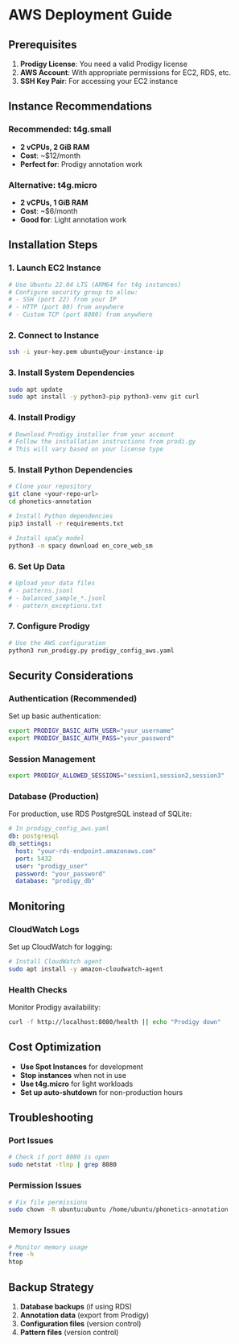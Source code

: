 # AWS Deployment Guide

## Prerequisites

1. **Prodigy License**: You need a valid Prodigy license
2. **AWS Account**: With appropriate permissions for EC2, RDS, etc.
3. **SSH Key Pair**: For accessing your EC2 instance

## Instance Recommendations

### **Recommended: t4g.small**
- **2 vCPUs, 2 GiB RAM**
- **Cost**: ~$12/month
- **Perfect for**: Prodigy annotation work

### **Alternative: t4g.micro**
- **2 vCPUs, 1 GiB RAM** 
- **Cost**: ~$6/month
- **Good for**: Light annotation work

## Installation Steps

### 1. Launch EC2 Instance
```bash
# Use Ubuntu 22.04 LTS (ARM64 for t4g instances)
# Configure security group to allow:
# - SSH (port 22) from your IP
# - HTTP (port 80) from anywhere
# - Custom TCP (port 8080) from anywhere
```

### 2. Connect to Instance
```bash
ssh -i your-key.pem ubuntu@your-instance-ip
```

### 3. Install System Dependencies
```bash
sudo apt update
sudo apt install -y python3-pip python3-venv git curl
```

### 4. Install Prodigy
```bash
# Download Prodigy installer from your account
# Follow the installation instructions from prodi.gy
# This will vary based on your license type
```

### 5. Install Python Dependencies
```bash
# Clone your repository
git clone <your-repo-url>
cd phonetics-annotation

# Install Python dependencies
pip3 install -r requirements.txt

# Install spaCy model
python3 -m spacy download en_core_web_sm
```

### 6. Set Up Data
```bash
# Upload your data files
# - patterns.jsonl
# - balanced_sample_*.jsonl
# - pattern_exceptions.txt
```

### 7. Configure Prodigy
```bash
# Use the AWS configuration
python3 run_prodigy.py prodigy_config_aws.yaml
```

## Security Considerations

### **Authentication (Recommended)**
Set up basic authentication:
```bash
export PRODIGY_BASIC_AUTH_USER="your_username"
export PRODIGY_BASIC_AUTH_PASS="your_password"
```

### **Session Management**
```bash
export PRODIGY_ALLOWED_SESSIONS="session1,session2,session3"
```

### **Database (Production)**
For production, use RDS PostgreSQL instead of SQLite:
```yaml
# In prodigy_config_aws.yaml
db: postgresql
db_settings:
  host: "your-rds-endpoint.amazonaws.com"
  port: 5432
  user: "prodigy_user"
  password: "your_password"
  database: "prodigy_db"
```

## Monitoring

### **CloudWatch Logs**
Set up CloudWatch for logging:
```bash
# Install CloudWatch agent
sudo apt install -y amazon-cloudwatch-agent
```

### **Health Checks**
Monitor Prodigy availability:
```bash
curl -f http://localhost:8080/health || echo "Prodigy down"
```

## Cost Optimization

- **Use Spot Instances** for development
- **Stop instances** when not in use
- **Use t4g.micro** for light workloads
- **Set up auto-shutdown** for non-production hours

## Troubleshooting

### **Port Issues**
```bash
# Check if port 8080 is open
sudo netstat -tlnp | grep 8080
```

### **Permission Issues**
```bash
# Fix file permissions
sudo chown -R ubuntu:ubuntu /home/ubuntu/phonetics-annotation
```

### **Memory Issues**
```bash
# Monitor memory usage
free -h
htop
```

## Backup Strategy

1. **Database backups** (if using RDS)
2. **Annotation data** (export from Prodigy)
3. **Configuration files** (version control)
4. **Pattern files** (version control)
